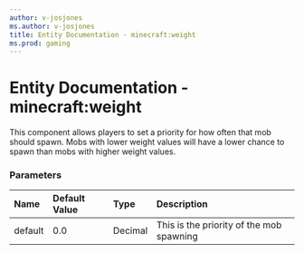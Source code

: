 ```yaml
---
author: v-josjones
ms.author: v-josjones
title: Entity Documentation - minecraft:weight
ms.prod: gaming
---
```


# Entity Documentation - minecraft:weight

This component allows players to set a priority for how often that mob should spawn. Mobs with lower weight values will have a lower chance to spawn than mobs with higher weight values.

### Parameters

|Name |Default Value |Type |Description |
|:-----------|:-----------|:-----------|:-----------|
|default |0.0 |Decimal| This is the priority of the mob spawning |
